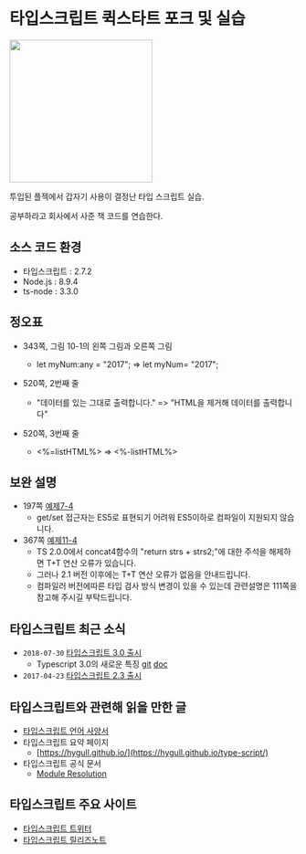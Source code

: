 # 타입스크립트 퀵스타트 포크 및 실습

<img src="https://github.com/happygrammer/typescript/blob/master/cover.jpg" width="250px">

투입된 플젝에서 갑자기 사용이 결정난 타입 스크립트 실습.

공부하라고 회사에서 사준 책 코드를 연습한다.

## 소스 코드 환경

- 타입스크립트 : 2.7.2
- Node.js : 8.9.4
- ts-node : 3.3.0

## 정오표

- 343쪽, 그림 10-1의 왼쪽 그림과 오른쪽 그림
	- let myNum:any = "2017"; => let myNum= "2017";​
- 520쪽, 2번째 줄
	- "데이터를 있는 그대로 출력합니다." => "HTML을 제거해 데이터를 출력합니다"

- 520쪽, 3번째 줄
	- <%=listHTML%> => <%-listHTML%>
	
## 보완 설명

- 197쪽 [예제7-4](https://github.com/happygrammer/typescript/blob/master/ch7/class/src/class/modifier/super-this.ts)
	- get/set 접근자는 ES5로 표현되기 어려워 ES5이하로 컴파일이 지원되지 않습니다.
- 367쪽 [예제11-4](https://github.com/happygrammer/typescript/blob/master/ch11/generics/src/default/concat5.ts)
	- TS 2.0.0에서 concat4함수의 "return strs + strs2;"에 대한 주석을 해제하면 T+T 연산 오류가 있습니다.
	- 그러나 2.1 버전 이후에는 T+T 연산 오류가 없음을 안내드립니다.
	- 컴파일러 버전에따른 타입 검사 방식 변경이 있을 수 있는데 관련설명은 111쪽을 참고해 주시길 부탁드립니다.

## 타입스크립트 최근 소식
- `2018-07-30` [타입스크립트 3.0 출시](https://blogs.msdn.microsoft.com/typescript/2018/07/30/announcing-typescript-3-0/)
	- Typescript 3.0의 새로운 특징 [git](https://github.com/Microsoft/TypeScript/wiki/What%27s-new-in-TypeScript) [doc](https://www.typescriptlang.org/docs/handbook/release-notes/typescript-3-0.html)
- `2017-04-23` [타입스크립트 2.3 출시](https://blogs.msdn.microsoft.com/typescript/2017/04/27/announcing-typescript-2-3/)

## 타입스크립트와 관련해 읽을 만한 글
- [타입스크립트 언어 사양서](https://github.com/Microsoft/TypeScript/blob/master/doc/spec.md)
- 타입스크립트 요약 페이지
	- [https://hygull.github.io/](https://hygull.github.io/type-script/)
- 타입스크립트 공식 문서
	- [Module Resolution](https://www.typescriptlang.org/docs/handbook/module-resolution.html)

## 타입스크립트 주요 사이트
- [타입스크립트 트위터](https://twitter.com/typescriptlang)
- [타입스크립트 릴리즈노트](https://github.com/Microsoft/TypeScript/releases)
